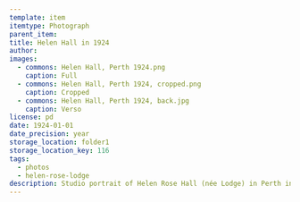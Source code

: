 ```yaml
---
template: item
itemtype: Photograph
parent_item: 
title: Helen Hall in 1924
author: 
images:
  - commons: Helen Hall, Perth 1924.png
    caption: Full
  - commons: Helen Hall, Perth 1924, cropped.png
    caption: Cropped
  - commons: Helen Hall, Perth 1924, back.jpg
    caption: Verso
license: pd
date: 1924-01-01
date_precision: year
storage_location: folder1
storage_location_key: 116
tags:
  - photos
  - helen-rose-lodge
description: Studio portrait of Helen Rose Hall (née Lodge) in Perth in 1924.
---
```

